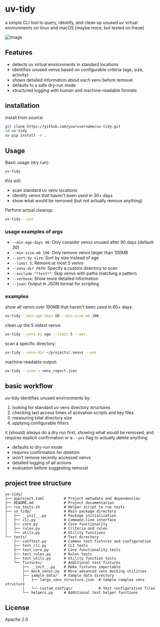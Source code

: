 # uv-tidy

a simple CLI tool to query, identify, and clean up unused uv virtual environments on linux and macOS (maybe more, but tested on these)

![image](https://github.com/user-attachments/assets/f3917672-8e84-4f78-90f8-9c4354b6678d)

## Features

- detects uv virtual environments in standard locations
- identifies unused venvs based on configurable criteria (age, size, activity)
- shows detailed information about each venv before removal
- defaults to a safe dry-run mode
- structured logging with human and machine-readable formats

## installation

install from source:

```bash
git clone https://github.com/yourusername/uv-tidy.git
cd uv-tidy
uv pip install -e .
```

## Usage

Basic usage (dry run):

```bash
uv-tidy
```

this will:
- scan standard uv venv locations
- identify venvs that haven't been used in 30+ days
- show what would be removed (but not actually remove anything)

Perform actual cleanup:

```bash
uv-tidy --yes
```

### usage examples of args

- `--min-age-days 90`: Only consider venvs unused after 90 days (default: 30)
- `--min-size-mb 100`: Only remove venvs larger than 100MB
- `--sort-by size`: Sort by size instead of age
- `--limit 5`: Remove at most 5 venvs
- `--venv-dir PATH`: Specify a custom directory to scan
- `--exclude "*test*"`: Skip venvs with paths matching a pattern
- `--verbose`: Show more detailed information
- `--json`: Output in JSON format for scripting

### examples

show all venvs over 100MB that haven't been used in 60+ days:

```bash
uv-tidy --min-age-days 60 --min-size-mb 100
```

clean up the 5 oldest venvs:

```bash
uv-tidy --sort-by age --limit 5 --yes
```

scan a specific directory:

```bash
uv-tidy --venv-dir ~/projects/.venvs --yes
```

machine-readable output:

```bash
uv-tidy --json > venv_report.json
```

## basic workflow

uv-tidy identifies unused environments by:

1. looking for standard uv venv directory structures
2. checking last access times of activation scripts and key files
3. measuring total directory size
4. applying configurable filters

it (should) always do a dry run first, showing what would be removed, and requires explicit confirmation or a `--yes` flag to actually delete anything

- defaults to dry-run mode
- requires confirmation for deletion
- won't remove recently accessed venvs
- detailed logging of all actions
- evaluation before suggesting removal

## project tree structure
```
uv-tidy/
├── pyproject.toml         # Project metadata and dependencies
├── README.md              # Project documentation
├── run_tests.sh           # Helper script to run tests
├── uv_tidy/               # Main package directory
│   ├── __init__.py        # Package initialization
│   ├── cli.py             # Command-line interface
│   ├── core.py            # Core functionality
│   ├── rules.py           # Criteria and rules
│   └── utils.py           # Utility functions
└── tests/                 # Test directory
    ├── conftest.py        # Common test fixtures and configuration
    ├── test_cli.py        # CLI tests
    ├── test_core.py       # Core functionality tests
    ├── test_rules.py      # Rules tests
    ├── test_utils.py      # Utility function tests
    └── fixtures/          # Additional test fixtures
        ├── __init__.py    # Make fixtures importable
        ├── mock_venvs.py  # More advanced venv mocking utilities
        ├── sample_data/   # Sample data directory
        │   ├── large_venv_structure.json  # Sample complex venv structure
        │   └── custom_configs/            # Test configuration files
        └── helpers.py     # Additional test helper functions
```

## License

Apache 2.0
